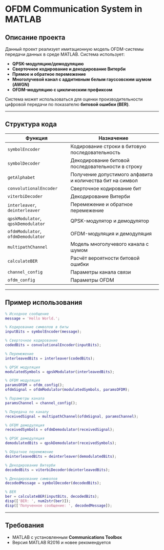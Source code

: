 # OFDM Communication System in MATLAB

## Описание проекта

Данный проект реализует имитационную модель OFDM-системы передачи данных в среде MATLAB. Система использует:

* **QPSK-модуляцию/демодуляцию**
* **Сверточное кодирование и декодирование Витерби**
* **Прямое и обратное перемежение**
* **Многолучевой канал с аддитивным белым гауссовским шумом (AWGN)**
* **OFDM-модуляцию с циклическим префиксом**

Система может использоваться для оценки производительности цифровой передачи по показателю **битовой ошибки (BER)**.

---

## Структура кода

| Функция                            | Назначение                                                |
| ---------------------------------- | --------------------------------------------------------- |
| `symbolEncoder`                    | Кодирование строки в битовую последовательность           |
| `symbolDecoder`                    | Декодирование битовой последовательности в строку         |
| `getAlphabet`                      | Получение допустимого алфавита и количества бит на символ |
| `convolutionalEncoder`             | Сверточное кодирование бит                                |
| `viterbiDecoder`                   | Декодирование Витерби                                     |
| `interleaver`, `deinterleaver`     | Перемежение и обратное перемежение                        |
| `qpskModulator`, `qpskDemodulator` | QPSK-модулятор и демодулятор                              |
| `ofdmModulator`, `ofdmDemodulator` | OFDM-модуляция и демодуляция                              |
| `multipathChannel`                 | Модель многолучевого канала с шумом                       |
| `calculateBER`                     | Расчёт вероятности битовой ошибки                         |
| `channel_config`                   | Параметры канала связи                                    |
| `ofdm_config`                      | Параметры OFDM                                            |

---

## Пример использования

```matlab
% Исходное сообщение
message = 'Hello World.';

% Кодирование символов в биты
inputBits = symbolEncoder(message);

% Сверточное кодирование
codedBits = convolutionalEncoder(inputBits);

% Перемежение
interleavedBits = interleaver(codedBits);

% QPSK модуляция
modulatedSymbols = qpskModulator(interleavedBits);

% OFDM модуляция
paramsOFDM = ofdm_config();
ofdmSignal = ofdmModulator(modulatedSymbols, paramsOFDM);

% Параметры канала
paramsChannel = channel_config();

% Передача по каналу
receivedSignal = multipathChannel(ofdmSignal, paramsChannel);

% OFDM демодуляция
receivedSymbols = ofdmDemodulator(receivedSignal);

% QPSK демодуляция
demodulatedBits = qpskDemodulator(receivedSymbols);

% Обратное перемежение
deinterleavedBits = deinterleaver(demodulatedBits);

% Декодирование Витерби
decodedBits = viterbiDecoder(deinterleavedBits);

% Декодирование символов
decodedMessage = symbolDecoder(decodedBits);

% BER
ber = calculateBER(inputBits, decodedBits);
disp(['BER: ', num2str(ber)]);
disp(['Полученное сообщение: ', decodedMessage]);
```

---

## Требования

* MATLAB с установленным **Communications Toolbox**
* Версия MATLAB R2016 и новее рекомендуется